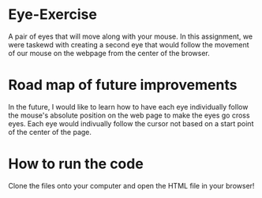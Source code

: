 # Eye-Exercise
A pair of eyes that will move along with your mouse.
In this assignment, we were taskewd with creating a second eye that would follow the movement of our mouse on the webpage from the center of the browser.

# Road map of future improvements
In the future, I would like to learn how to have each eye individually follow the mouse's absolute position on the web page to make the eyes go cross eyes. Each eye would indivually follow the cursor not based on a start point of the center of the page.

# How to run the code
Clone the files onto your computer and open the HTML file in your browser!
